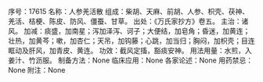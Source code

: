 序号：17615
名称：人参羌活散
组成：柴胡、天麻、前胡、人参、枳壳、茯神、羌活、桔梗、陈皮、防风、僵蚕、甘草。
出处：《万氏家抄方》卷五。
主治：诸风。
加减：痰盛，加南星；泻加泽泻、诃子；大便结，加皂角；昏迷，加黄连；壮热，加黄芩；嗽，加杏仁；天吊，加钩藤；心跳，加当归；胸闷，加枳壳；目连眶动及肝风，加青皮、黄连。
功效：截风定搐，豁痰安神。
用法用量：水煎，入姜汁、竹沥服。
制备方法：None
临床应用：None
各家论述：None
用药禁忌：None
附注：None
